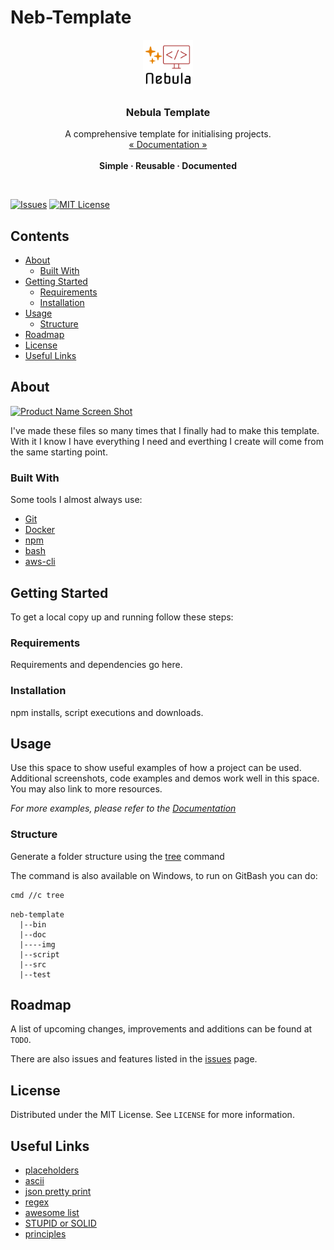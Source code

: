 # Neb-Template <!-- omit in toc -->
<!-- LOGO -->
<p align="center">
  <a href="https://github.com/StarForger">
    <img src="doc/img/logo.png" alt="Logo" width="80" height="80">
  </a>

  <h3 align="center">Nebula Template</h3>

  <p align="center">
    A comprehensive template for initialising projects.
    <br />
    <a href="./doc">« Documentation »</a>
    <br />
    <br />
    <strong>Simple · Reusable · Documented</strong>
  </p>
  <br />
</p>

<!-- TODO change template name, url, logo, description -->

<!-- PROJECT SHIELDS -->
<!-- https://www.markdownguide.org/basic-syntax/#reference-style-links -->
[![Issues][issues-shield]][issues-url]
[![MIT License][license-shield]][license-url]

<!-- TABLE OF CONTENTS -->
## Contents <!-- omit in toc -->

- [About](#about)
  - [Built With](#built-with)
- [Getting Started](#getting-started)
  - [Requirements](#requirements)
  - [Installation](#installation)
- [Usage](#usage)
  - [Structure](#structure)
- [Roadmap](#roadmap)
- [License](#license)
- [Useful Links](#useful-links)

<!-- ABOUT -->
## About

[![Product Name Screen Shot][product-screenshot]][product-url]

I've made these files so many times that I finally had to make this template. With it I know I have everything I need and everthing I create will come from the same starting point.

<!-- TODO update about -->

### Built With

Some tools I almost always use:

- [Git](https://git-scm.com/docs/git#_git_commands)
- [Docker](https://docs.docker.com/reference/)
- [npm](https://docs.npmjs.com/cli/v7/commands)
- [bash](https://www.gnu.org/software/bash/manual/bash.html)
- [aws-cli](https://awscli.amazonaws.com/v2/documentation/api/latest/index.html)

<!-- TODO add more tools -->

<!-- GETTING STARTED -->
## Getting Started

To get a local copy up and running follow these steps:

### Requirements

Requirements and dependencies go here.

<!-- TODO Add requirements -->

### Installation

npm installs, script executions and downloads.

<!-- TODO Add installation instructions -->

<!-- USAGE EXAMPLES -->
## Usage

Use this space to show useful examples of how a project can be used. Additional screenshots, code examples and demos work well in this space. You may also link to more resources.

_For more examples, please refer to the [Documentation](./doc)_

### Structure

Generate a folder structure using the [tree](https://linux.die.net/man/1/tree) command

The command is also available on Windows, to run on GitBash you can do:

```bash
cmd //c tree
```

```text
neb-template
  |--bin
  |--doc   
  |----img 
  |--script
  |--src   
  |--test 
```

<!-- TODO update structure as needed -->

<!-- ROADMAP -->
## Roadmap

A list of upcoming changes, improvements and additions can be found at `TODO`.

There are also issues and features listed in the [issues][issues-url] page.

<!-- LICENSE -->
## License

Distributed under the MIT License. See `LICENSE` for more information.

<!-- Links -->
## Useful Links

- [placeholders](https://placeholder.com/)
- [ascii](https://theasciicode.com.ar/)
- [json pretty print](https://jsonformatter.org/json-pretty-print)
- [regex](https://regex101.com/)
- [awesome list](https://github.com/sindresorhus/awesome)
- [STUPID or SOLID](https://arbistech.com/stupid-or-solid-which-one-is-your-code/)
- [principles](https://dzone.com/articles/10-coding-principles-every-programmer-should-learn)

<!-- TODO update useful links -->

<!-- MARKDOWN LINKS & IMAGES -->
<!-- https://www.markdownguide.org/basic-syntax/#reference-style-links -->
[issues-shield]: https://img.shields.io/github/issues/github_username/repo.svg?style=for-the-badge
[issues-url]: https://github.com/StarForger/Neb-Template/issues
[license-shield]: https://img.shields.io/github/license/github_username/repo.svg?style=for-the-badge
[license-url]: ./LICENSE
[product-screenshot]: https://via.placeholder.com/460x80/B22222/FFFFFF?text=Neb%20Template
[product-url]: https://example.com
<!-- TODO update reference urls -->
